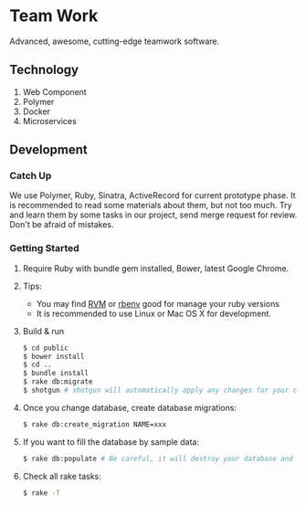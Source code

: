# Team Work

Advanced, awesome, cutting-edge teamwork software.

## Technology

1. Web Component
2. Polymer
3. Docker
4. Microservices

## Development

### Catch Up

We use Polymer, Ruby, Sinatra, ActiveRecord for current prototype phase.
It is recommended to read some materials about them, but not too much.
Try and learn them by some tasks in our project, send merge request for review. Don't be afraid of mistakes.

### Getting Started

1. Require Ruby with bundle gem installed, Bower, latest Google Chrome.

2. Tips:
    * You may find [RVM](https://rvm.io/) or [rbenv](https://github.com/sstephenson/rbenv) good for manage your ruby versions
    * It is recommended to use Linux or Mac OS X for development.

3. Build & run
    ```bash
    $ cd public
    $ bower install
    $ cd ..
    $ bundle install
    $ rake db:migrate
    $ shotgun # shotgun will automatically apply any changes for your code, just refresh the page
    ```
4. Once you change database, create database migrations:
    ```bash
    $ rake db:create_migration NAME=xxx
    ```

5. If you want to fill the database by sample data:
    ```bash
    $ rake db:populate # Be careful, it will destroy your database and recreate it!!
    ```

6. Check all rake tasks:
    ```bash
    $ rake -T
    ```
